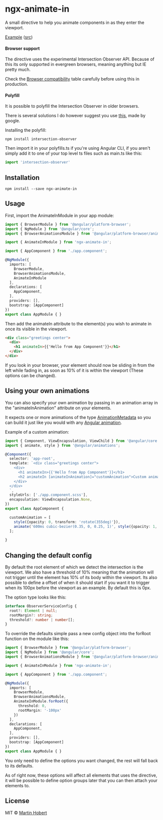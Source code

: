 # ngx-animate-in
A small directive to help you animate components in as they enter the viewport.

[Example](https://ngx-animate-in-example.stackblitz.io/) ([src](https://stackblitz.com/edit/ngx-animate-in-example?file=app%2Fproduct-list%2Fproduct-list.component.html))

#### Browser support
The directive uses the experimental Intersection Observer API. Because of this its only supported in evergreen browsers, meaning anything but IE pretty much. 

Check the [Browser compatibility](https://developer.mozilla.org/en-US/docs/Web/API/Intersection_Observer_API#Browser_compatibility) table carefully before using this in production.

#### Polyfill
It is possible to polyfill the Intersection Observer in older browsers.

There is several solutions I do however suggest you use [this](https://github.com/w3c/IntersectionObserver/tree/master/polyfill), made by google.

Installing the polyfill:

```
npm install intersection-observer
```

Then import it in your polyfills.ts if you're using Angular CLI, if you aren't simply add it to one of your top level ts files such as main.ts like this:

```typescript
import 'intersection-observer'
```

## Installation

```
npm install --save ngx-animate-in
```

## Usage
First, import the AnimateInModule in your app module:

```typescript
import { BrowserModule } from '@angular/platform-browser';
import { NgModule } from '@angular/core';
import { BrowserAnimationsModule } from '@angular/platform-browser/animations';

import { AnimateInModule } from 'ngx-animate-in';

import { AppComponent } from './app.component';

@NgModule({
  imports: [
    BrowserModule,
    BrowserAnimationsModule,
    AnimateInModule
  ],
  declarations: [
    AppComponent,
  ],
  providers: [],
  bootstrap: [AppComponent]
})
export class AppModule { }
```

Then add the animateIn attribute to the element(s) you wish to animate in once its visible in the viewport.

```html
<div class="greetings center">
  <div>
    <h1 animateIn>{{'Hello from App Component'}}</h1>
  </div>
</div>
```

If you look in your browser, your element should now be sliding in from the left while fading in, as soon as 10% of it is within the viewport (These options can be changed).


## Using your own animations

You can also specify your own animation by passing in an animation array in the "animateInAnimation" attribute on your elements.

It expects one or more animations of the type [AnimationMetadata](https://angular.io/api/animations/AnimationMetadata) so you can build it just like you would with any [Angular animation](https://angular.io/api/animations/animation).

Example of a custom animation:

```typescript
import { Component, ViewEncapsulation, ViewChild } from '@angular/core';
import { animate, style } from '@angular/animations';

@Component({
  selector: 'app-root',
  template: `<div class="greetings center">
    <div>
      <h1 animateIn>{{'Hello from App Component'}}</h1>
      <h2 animateIn [animateInAnimation]="customAnimation">Custom animation!</h2>
    </div>
  </div>
  `,
  styleUrls: ['./app.component.scss'],
  encapsulation: ViewEncapsulation.None,
})
export class AppComponent {

  customAnimation = [
    style({opacity: 0, transform: 'rotate(355deg)'}),
    animate('600ms cubic-bezier(0.35, 0, 0.25, 1)', style({opacity: 1, transform: 'rotate(0deg)'}))
  ];
  
}
```

## Changing the default config
By default the root element of which we detect the intersection is the viewport. We also have a threshold of 10% meaning that the animation will not trigger until the element has 10% of its body within the viewport. Its also possible to define a offset of when it should start if you want it to trigger when its 100px before the viewport as an example. By default this is 0px.

The option type looks like this:
```typescript
interface ObserverServiceConfig {
  root?: Element | null;
  rootMargin?: string;
  threshold?: number | number[];
}
```

To override the defaults simple pass a new config object into the forRoot function on the module like this:

```typescript
import { BrowserModule } from '@angular/platform-browser';
import { NgModule } from '@angular/core';
import { BrowserAnimationsModule } from '@angular/platform-browser/animations';

import { AnimateInModule } from 'ngx-animate-in';

import { AppComponent } from './app.component';

@NgModule({
  imports: [
    BrowserModule,
    BrowserAnimationsModule,
    AnimateInModule.forRoot({
      threshold: 0,
      rootMargin: '-100px'
    })
  ],
  declarations: [
    AppComponent,
  ],
  providers: [],
  bootstrap: [AppComponent]
})
export class AppModule { }
```
You only need to define the options you want changed, the rest will fall back to its defaults.

As of right now, these options will affect all elements that uses the directive, it will be possible to define option groups later that you can then attach your elements to.

## License

MIT © [Martin Hobert](http://mereommig.dk)
